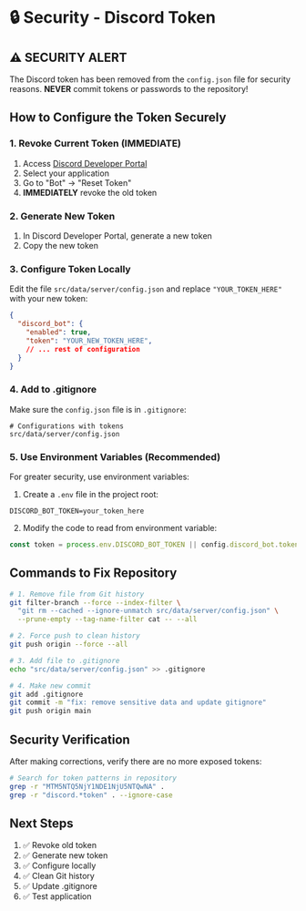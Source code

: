 # 🔒 Security - Discord Token

## ⚠️ SECURITY ALERT

The Discord token has been removed from the `config.json` file for security reasons. **NEVER** commit tokens or passwords to the repository!

## How to Configure the Token Securely

### 1. Revoke Current Token (IMMEDIATE)
1. Access [Discord Developer Portal](https://discord.com/developers/applications)
2. Select your application
3. Go to "Bot" → "Reset Token"
4. **IMMEDIATELY** revoke the old token

### 2. Generate New Token
1. In Discord Developer Portal, generate a new token
2. Copy the new token

### 3. Configure Token Locally
Edit the file `src/data/server/config.json` and replace `"YOUR_TOKEN_HERE"` with your new token:

```json
{
  "discord_bot": {
    "enabled": true,
    "token": "YOUR_NEW_TOKEN_HERE",
    // ... rest of configuration
  }
}
```

### 4. Add to .gitignore
Make sure the `config.json` file is in `.gitignore`:

```gitignore
# Configurations with tokens
src/data/server/config.json
```

### 5. Use Environment Variables (Recommended)
For greater security, use environment variables:

1. Create a `.env` file in the project root:
```env
DISCORD_BOT_TOKEN=your_token_here
```

2. Modify the code to read from environment variable:
```javascript
const token = process.env.DISCORD_BOT_TOKEN || config.discord_bot.token;
```

## Commands to Fix Repository

```bash
# 1. Remove file from Git history
git filter-branch --force --index-filter \
  "git rm --cached --ignore-unmatch src/data/server/config.json" \
  --prune-empty --tag-name-filter cat -- --all

# 2. Force push to clean history
git push origin --force --all

# 3. Add file to .gitignore
echo "src/data/server/config.json" >> .gitignore

# 4. Make new commit
git add .gitignore
git commit -m "fix: remove sensitive data and update gitignore"
git push origin main
```

## Security Verification

After making corrections, verify there are no more exposed tokens:

```bash
# Search for token patterns in repository
grep -r "MTM5NTQ5NjY1NDE1NjU5NTQwNA" .
grep -r "discord.*token" . --ignore-case
```

## Next Steps

1. ✅ Revoke old token
2. ✅ Generate new token
3. ✅ Configure locally
4. ✅ Clean Git history
5. ✅ Update .gitignore
6. ✅ Test application
